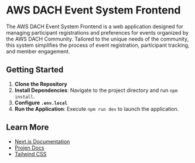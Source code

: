 # AWS DACH Event System Frontend

The AWS DACH Event System Frontend is a web application designed for managing participant registrations and preferences for events organized by the AWS DACH Community. Tailored to the unique needs of the community, this system simplifies the process of event registration, participant tracking, and member engagement.

## Getting Started

1. **Clone the Repository**
2. **Install Dependencies**: Navigate to the project directory and run `npm install`.
3. **Configure `.env.local`**
5. **Run the Application**: Execute `npm run dev` to launch the application.

## Learn More

- [Next.js Documentation](https://nextjs.org/docs)
- [Projen Docs](https://projen.io/)
- [Tailwind CSS](https://tailwindcss.com/docs/installation)